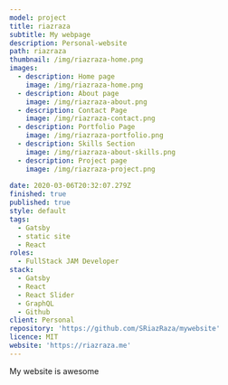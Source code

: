 ```yaml
---
model: project
title: riazraza
subtitle: My webpage
description: Personal-website
path: riazraza
thumbnail: /img/riazraza-home.png
images:
  - description: Home page
    image: /img/riazraza-home.png
  - description: About page
    image: /img/riazraza-about.png
  - description: Contact Page
    image: /img/riazraza-contact.png
  - description: Portfolio Page
    image: /img/riazraza-portfolio.png
  - description: Skills Section
    image: /img/riazraza-about-skills.png
  - description: Project page
    image: /img/riazraza-project.png
 
date: 2020-03-06T20:32:07.279Z
finished: true
published: true
style: default
tags:
  - Gatsby
  - static site
  - React
roles:
  - FullStack JAM Developer
stack:
  - Gatsby
  - React
  - React Slider
  - GraphQL
  - Github
client: Personal
repository: 'https://github.com/SRiazRaza/mywebsite'
licence: MIT
website: 'https://riazraza.me'
---
```

My website is awesome
